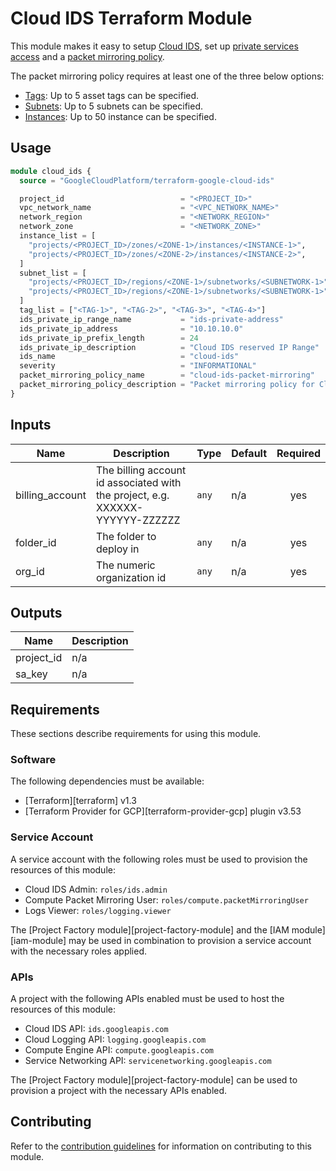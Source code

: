 # Cloud IDS Terraform Module
This module makes it easy to setup [Cloud IDS](https://cloud.google.com/ids), set up [private services access](https://cloud.google.com/vpc/docs/private-services-access) and a [packet mirroring policy](https://cloud.google.com/vpc/docs/using-packet-mirroring).

The packet mirroring policy requires at least one of the three below options:
- [Tags](#pre_configured_rules): Up to 5 asset tags can be specified.
- [Subnets](#security_rules): Up to 5 subnets can be specified.
- [Instances](#custom_rules): Up to 50 instance can be specified.

##  Usage

```tf
module cloud_ids {
  source = "GoogleCloudPlatform/terraform-google-cloud-ids"

  project_id                          = "<PROJECT_ID>"
  vpc_network_name                    = "<VPC_NETWORK_NAME>"
  network_region                      = "<NETWORK_REGION>"
  network_zone                        = "<NETWORK_ZONE>"
  instance_list = [
    "projects/<PROJECT_ID>/zones/<ZONE-1>/instances/<INSTANCE-1>",
    "projects/<PROJECT_ID>/zones/<ZONE-2>/instances/<INSTANCE-2>",
  ]
  subnet_list = [
    "projects/<PROJECT_ID>/regions/<ZONE-1>/subnetworks/<SUBNETWORK-1>",
    "projects/<PROJECT_ID>/regions/<ZONE-1>/subnetworks/<SUBNETWORK-1>",
  ]
  tag_list = ["<TAG-1>", "<TAG-2>", "<TAG-3>", "<TAG-4>"]
  ids_private_ip_range_name           = "ids-private-address"
  ids_private_ip_address              = "10.10.10.0"
  ids_private_ip_prefix_length        = 24
  ids_private_ip_description          = "Cloud IDS reserved IP Range"
  ids_name                            = "cloud-ids"
  severity                            = "INFORMATIONAL"
  packet_mirroring_policy_name        = "cloud-ids-packet-mirroring"
  packet_mirroring_policy_description = "Packet mirroring policy for Cloud IDS"
}
```

<!-- BEGINNING OF PRE-COMMIT-TERRAFORM DOCS HOOK -->
## Inputs

| Name | Description | Type | Default | Required |
|------|-------------|------|---------|:--------:|
| billing\_account | The billing account id associated with the project, e.g. XXXXXX-YYYYYY-ZZZZZZ | `any` | n/a | yes |
| folder\_id | The folder to deploy in | `any` | n/a | yes |
| org\_id | The numeric organization id | `any` | n/a | yes |

## Outputs

| Name | Description |
|------|-------------|
| project\_id | n/a |
| sa\_key | n/a |

<!-- END OF PRE-COMMIT-TERRAFORM DOCS HOOK -->

## Requirements

These sections describe requirements for using this module.

### Software

The following dependencies must be available:

- [Terraform][terraform] v1.3
- [Terraform Provider for GCP][terraform-provider-gcp] plugin v3.53

### Service Account

A service account with the following roles must be used to provision
the resources of this module:

- Cloud IDS Admin: `roles/ids.admin`
- Compute Packet Mirroring User: `roles/compute.packetMirroringUser`
- Logs Viewer: `roles/logging.viewer`

The [Project Factory module][project-factory-module] and the
[IAM module][iam-module] may be used in combination to provision a
service account with the necessary roles applied.

### APIs

A project with the following APIs enabled must be used to host the
resources of this module:

- Cloud IDS API: `ids.googleapis.com`
- Cloud Logging API: `logging.googleapis.com`
- Compute Engine API: `compute.googleapis.com`
- Service Networking API: `servicenetworking.googleapis.com`

The [Project Factory module][project-factory-module] can be used to
provision a project with the necessary APIs enabled.

## Contributing

Refer to the [contribution guidelines](./CONTRIBUTING.md) for
information on contributing to this module.
